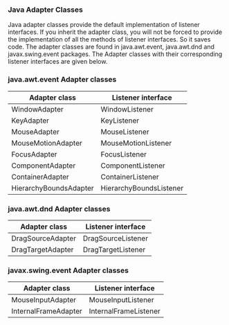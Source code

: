 ### Java Adapter Classes
Java adapter classes provide the default implementation of listener interfaces. If you inherit the adapter class, you will not be forced to provide the implementation of all the methods of listener interfaces. So it saves code.
The adapter classes are found in java.awt.event, java.awt.dnd and javax.swing.event packages. The Adapter classes with their corresponding listener interfaces are given below.

### java.awt.event Adapter classes
Adapter class |	Listener interface
---------- | ----------
WindowAdapter |	WindowListener
KeyAdapter |	KeyListener
MouseAdapter |	MouseListener
MouseMotionAdapter |	MouseMotionListener
FocusAdapter |	FocusListener
ComponentAdapter |	ComponentListener
ContainerAdapter |	ContainerListener
HierarchyBoundsAdapter |	HierarchyBoundsListener

 ### java.awt.dnd Adapter classes
Adapter class |	Listener interface
---------- | ----------
DragSourceAdapter |	DragSourceListener
DragTargetAdapter |	DragTargetListener

### javax.swing.event Adapter classes
Adapter class |	Listener interface
---------- | ----------
MouseInputAdapter |	MouseInputListener
InternalFrameAdapter | InternalFrameListener
